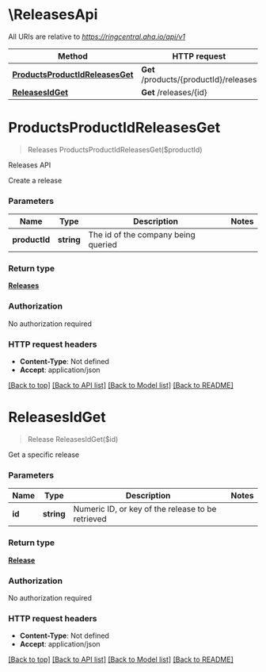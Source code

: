 # \ReleasesApi

All URIs are relative to *https://ringcentral.aha.io/api/v1*

Method | HTTP request | Description
------------- | ------------- | -------------
[**ProductsProductIdReleasesGet**](ReleasesApi.md#ProductsProductIdReleasesGet) | **Get** /products/{productId}/releases | Releases API
[**ReleasesIdGet**](ReleasesApi.md#ReleasesIdGet) | **Get** /releases/{id} | 


# **ProductsProductIdReleasesGet**
> Releases ProductsProductIdReleasesGet($productId)

Releases API

Create a release


### Parameters

Name | Type | Description  | Notes
------------- | ------------- | ------------- | -------------
 **productId** | **string**| The id of the company being queried | 

### Return type

[**Releases**](Releases.md)

### Authorization

No authorization required

### HTTP request headers

 - **Content-Type**: Not defined
 - **Accept**: application/json

[[Back to top]](#) [[Back to API list]](../README.md#documentation-for-api-endpoints) [[Back to Model list]](../README.md#documentation-for-models) [[Back to README]](../README.md)

# **ReleasesIdGet**
> Release ReleasesIdGet($id)



Get a specific release


### Parameters

Name | Type | Description  | Notes
------------- | ------------- | ------------- | -------------
 **id** | **string**| Numeric ID, or key of the release to be retrieved | 

### Return type

[**Release**](Release.md)

### Authorization

No authorization required

### HTTP request headers

 - **Content-Type**: Not defined
 - **Accept**: application/json

[[Back to top]](#) [[Back to API list]](../README.md#documentation-for-api-endpoints) [[Back to Model list]](../README.md#documentation-for-models) [[Back to README]](../README.md)

